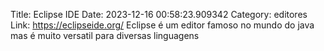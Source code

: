 Title: Eclipse IDE
Date: 2023-12-16 00:58:23.909342
Category: editores
Link: https://eclipseide.org/
Eclipse é um editor famoso no mundo do java mas é muito versatil para diversas linguagens
